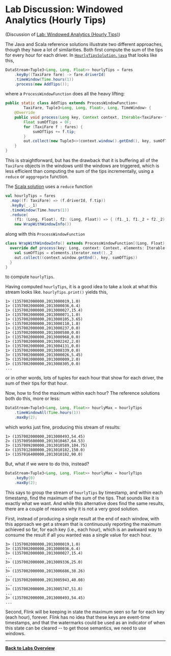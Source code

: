 <!--
Licensed to the Apache Software Foundation (ASF) under one
or more contributor license agreements.  See the NOTICE file
distributed with this work for additional information
regarding copyright ownership.  The ASF licenses this file
to you under the Apache License, Version 2.0 (the
"License"); you may not use this file except in compliance
with the License.  You may obtain a copy of the License at

  http://www.apache.org/licenses/LICENSE-2.0

Unless required by applicable law or agreed to in writing,
software distributed under the License is distributed on an
"AS IS" BASIS, WITHOUT WARRANTIES OR CONDITIONS OF ANY
KIND, either express or implied.  See the License for the
specific language governing permissions and limitations
under the License.
-->

# Lab Discussion: Windowed Analytics (Hourly Tips)

(Discussion of [Lab: Windowed Analytics (Hourly Tips)](./))

The Java and Scala reference solutions illustrate two different approaches, though they have a lot of similarities. Both first compute the sum of the tips for every hour for each driver. In [`HourlyTipsSolution.java`](src/solution/java/org/apache/flink/training/solutions/hourlytips/HourlyTipsSolution.java) that looks like this,

```java
DataStream<Tuple3<Long, Long, Float>> hourlyTips = fares
	.keyBy((TaxiFare fare) -> fare.driverId)
	.timeWindow(Time.hours(1))
	.process(new AddTips());
```

where a `ProcessWindowFunction` does all the heavy lifting:

```java
public static class AddTips extends ProcessWindowFunction<
		TaxiFare, Tuple3<Long, Long, Float>, Long, TimeWindow> {
	@Override
	public void process(Long key, Context context, Iterable<TaxiFare> fares, Collector<Tuple3<Long, Long, Float>> out) throws Exception {
		Float sumOfTips = 0F;
		for (TaxiFare f : fares) {
			sumOfTips += f.tip;
		}
		out.collect(new Tuple3<>(context.window().getEnd(), key, sumOfTips));
	}
}
```

This is straightforward, but has the drawback that it is buffering all of the `TaxiFare` objects in the windows until the windows are triggered, which is less efficient than computing the sum of the tips incrementally, using a `reduce` or `agggregate` function. 

The [Scala solution](src/solution/scala/org/apache/flink/training/solutions/hourlytips/scala/HourlyTipsSolution.scala) uses a `reduce` function

```scala
val hourlyTips = fares
  .map((f: TaxiFare) => (f.driverId, f.tip))
  .keyBy(_._1)
  .timeWindow(Time.hours(1))
  .reduce(
    (f1: (Long, Float), f2: (Long, Float)) => { (f1._1, f1._2 + f2._2) },
    new WrapWithWindowInfo())
```

along with this `ProcessWindowFunction`

```scala
class WrapWithWindowInfo() extends ProcessWindowFunction[(Long, Float), (Long, Long, Float), Long, TimeWindow] {
  override def process(key: Long, context: Context, elements: Iterable[(Long, Float)], out: Collector[(Long, Long, Float)]): Unit = {
    val sumOfTips = elements.iterator.next()._2
    out.collect((context.window.getEnd(), key, sumOfTips))
  }
}
```

to compute `hourlyTips`.

Having computed `hourlyTips`, it is a good idea to take a look at what this stream looks like. `hourlyTips.print()` yields this,

```
1> (1357002000000,2013000019,1.0)
1> (1357002000000,2013000036,6.4)
1> (1357002000000,2013000027,15.4)
1> (1357002000000,2013000071,1.0)
1> (1357002000000,2013000105,3.65)
1> (1357002000000,2013000110,1.8)
1> (1357002000000,2013000237,0.0)
1> (1357002000000,2013000580,0.0)
1> (1357002000000,2013000968,0.0)
1> (1357002000000,2013002242,2.0)
1> (1357002000000,2013004131,0.0)
1> (1357002000000,2013008339,0.0)
3> (1357002000000,2013000026,5.45)
3> (1357002000000,2013000009,2.0)
1> (1357002000000,2013008305,0.0)
...
```

or in other words, lots of tuples for each hour that show for each driver, the sum of their tips for that hour.

Now, how to find the maximum within each hour? The reference solutions both do this, more or less:

```java
DataStream<Tuple3<Long, Long, Float>> hourlyMax = hourlyTips
	.timeWindowAll(Time.hours(1))
	.maxBy(2);
```

which works just fine, producing this stream of results:

```
1> (1357002000000,2013000493,54.45)
2> (1357005600000,2013010467,64.53)
3> (1357009200000,2013010589,104.75)
4> (1357012800000,2013010182,150.0)
1> (1357016400000,2013010182,90.0)
```

But, what if we were to do this, instead?

```java
DataStream<Tuple3<Long, Long, Float>> hourlyMax = hourlyTips
	.keyBy(0)
	.maxBy(2);
```

This says to group the stream of `hourlyTips` by timestamp, and within each timestamp, find the maximum of the sum of the tips. That sounds like it is exactly what we want. And while this alternative does find the same results, there are a couple of reasons why it is not a very good solution.

First, instead of producing a single result at the end of each window, with this approach we get a stream that is continuously reporting the maximum achieved so far, for each key (i.e., each hour), which is an awkward way to consume the result if all you wanted was a single value for each hour.

```
3> (1357002000000,2013000019,1.0)
3> (1357002000000,2013000036,6.4)
3> (1357002000000,2013000027,15.4)
...
3> (1357002000000,2013009336,25.0)
...
3> (1357002000000,2013006686,38.26)
...
3> (1357002000000,2013005943,40.08)
...
3> (1357002000000,2013005747,51.8)
...
3> (1357002000000,2013000493,54.45)
...
```

Second, Flink will be keeping in state the maximum seen so far for each key (each hour), forever. Flink has no idea that these keys are event-time timestamps, and that the watermarks could be used as an indicator of when this state can be cleared -- to get those semantics, we need to use windows.

-----

[**Back to Labs Overview**](../LABS-OVERVIEW.md)
